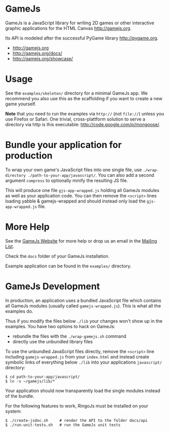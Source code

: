GameJs
=======

GameJs is a JavaScript library for writing 2D games or other interactive
graphic applications for the HTML Canvas <http://gamejs.org>.

Its API is modeled after the successful PyGame library <http://pygame.org>.

  * <http://gamejs.org>
  * <http://gamejs.org/docs/>
  * <http://gamejs.org/showcase/>

Usage
=========

See the `examples/skeleton/` directory for a minimal GameJs app. We recommend
you also use this as the scaffolding if you want to create a new game yourself.

**Note** that you need to run the examples via `http://` (not `file://`)
unless you use Firefox or Safari. One trivial, cross-plattform solution to serve
a directory via http is this executable: <http://code.google.com/p/mongoose/>.

Bundle your application for production
======================================

To wrap your own game's JavaScript files into one single file, use
`./wrap-directory ./path-to-your-app/javascript/`. You can also add a second argument
`compress` to optionally minify the resulting JS file.

This will produce one file `gjs-app-wrapped.js` holding all GameJs modules as
well as your application code. You can then remove the `<script>` lines loading
yabble & gamejs-wrapped and should instead only load the `gjs-app-wrapped.js` file.

More Help
===========

See the [GameJs Website](http://gamejs.org) for more help or drop us
an email in the [Mailing List](http://groups.google.com/group/gamejs).

Check the `docs` folder of your GameJs installation.

Example application can be found in the `examples/` directory.

GameJs Development
=====================================

In production, an application uses a bundled JavaScript file which contains all
GameJs modules (usually called `gamejs-wrapped.js`). This is what all the examples
do.

Thus if you modify the files below `./lib` your changes won't show up in the
examples. You have two options to hack on GameJs:

  * rebundle the files with the `./wrap-gamejs.sh` command
  * directly use the unbundled library files

To use the unbundled JavaScript files directly, remove the `<script>` line including
`gamejs-wrapped.js` from your `index.html` and instead create symbolic links of
everything below `./lib` into your applications `javascript/` directory:

    $ cd path-to-your-app/javascript/
    $ ln -s ~/gamejs/lib/*

Your application should now transparently load the single modules instead of the
bundle.

For the following features to work, RingoJs must be installed on your system:

    $ ./create-jsdoc.sh     # render the API to the folder docs/api
    $ ./run-unit-tests.sh   # run the GameJs unit tests
